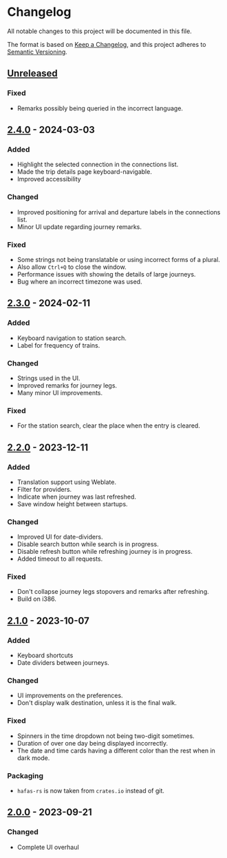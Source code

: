 # Changelog
All notable changes to this project will be documented in this file.

The format is based on [Keep a Changelog](https://keepachangelog.com/en/1.0.0/),
and this project adheres to [Semantic Versioning](https://semver.org/spec/v2.0.0.html).

## [Unreleased]

### Fixed

- Remarks possibly being queried in the incorrect language.

## [2.4.0] - 2024-03-03

### Added

- Highlight the selected connection in the connections list.
- Made the trip details page keyboard-navigable.
- Improved accessibility

### Changed

- Improved positioning for arrival and departure labels in the connections list.
- Minor UI update regarding journey remarks.

### Fixed

- Some strings not being translatable or using incorrect forms of a plural.
- Also allow `Ctrl+Q` to close the window.
- Performance issues with showing the details of large journeys.
- Bug where an incorrect timezone was used.

## [2.3.0] - 2024-02-11

### Added

- Keyboard navigation to station search.
- Label for frequency of trains.

### Changed

- Strings used in the UI.
- Improved remarks for journey legs.
- Many minor UI improvements.

### Fixed

- For the station search, clear the place when the entry is cleared.

## [2.2.0] - 2023-12-11

### Added

- Translation support using Weblate.
- Filter for providers.
- Indicate when journey was last refreshed.
- Save window height between startups.

### Changed

- Improved UI for date-dividers.
- Disable search button while search is in progress.
- Disable refresh button while refreshing journey is in progress.
- Added timeout to all requests.

### Fixed

- Don't collapse journey legs stopovers and remarks after refreshing.
- Build on i386.

## [2.1.0] - 2023-10-07

### Added

- Keyboard shortcuts
- Date dividers between journeys.

### Changed

- UI improvements on the preferences.
- Don't display walk destination, unless it is the final walk.

### Fixed

- Spinners in the time dropdown not being two-digit sometimes.
- Duration of over one day being displayed incorrectly.
- The date and time cards having a different color than the rest when in dark mode.

### Packaging

- `hafas-rs` is now taken from `crates.io` instead of git.

## [2.0.0] - 2023-09-21

### Changed

- Complete UI overhaul

[Unreleased]: https://gitlab.com/schmiddi-on-mobile/railway/-/compare/2.4.0...master
[2.4.0]: https://gitlab.com/schmiddi-on-mobile/railway/-/compare/2.3.0...2.4.0
[2.3.0]: https://gitlab.com/schmiddi-on-mobile/railway/-/compare/2.2.0...2.3.0
[2.2.0]: https://gitlab.com/schmiddi-on-mobile/railway/-/compare/2.1.0...2.2.0
[2.1.0]: https://gitlab.com/schmiddi-on-mobile/railway/-/compare/2.0.0...2.1.0
[2.0.0]: https://gitlab.com/schmiddi-on-mobile/railway/-/compare/1.5.0...2.0.0

